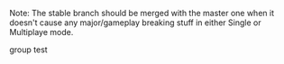 Note: The stable branch should be merged with the master one when it doesn't
cause any major/gameplay breaking stuff in either Single or Multiplaye mode. 

group test